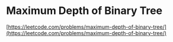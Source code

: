 # Maximum Depth of Binary Tree

[https://leetcode.com/problems/maximum-depth-of-binary-tree/](https://leetcode.com/problems/maximum-depth-of-binary-tree/)
